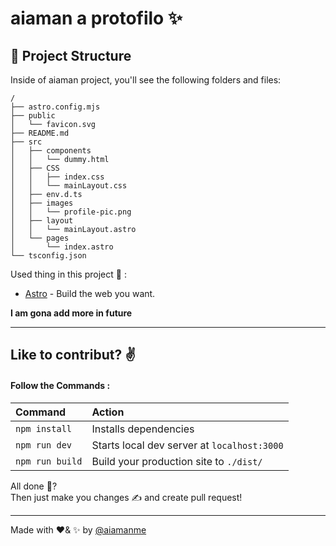 # aiaman a protofilo ✨

## 🚀 Project Structure

Inside of aiaman project, you'll see the following folders and files:

```
/
├── astro.config.mjs
├── public
│   └── favicon.svg
├── README.md
├── src
│   ├── components
│   │   └── dummy.html
│   ├── CSS
│   │   ├── index.css
│   │   └── mainLayout.css
│   ├── env.d.ts
│   ├── images
│   │   └── profile-pic.png
│   ├── layout
│   │   └── mainLayout.astro
│   └── pages
│       └── index.astro
└── tsconfig.json

```

Used thing in this project 📜 :
- [Astro](https://astro.build/) - Build the web you want.

**I am gona add more in future**

---

## Like to contribut? ✌️
#### Follow the Commands :

| Command                   | Action                                           |
| :------------------------ | :----------------------------------------------- |
| `npm install`             | Installs dependencies                            |
| `npm run dev`             | Starts local dev server at `localhost:3000`      |
| `npm run build`           | Build your production site to `./dist/`          |

All done 🤔?  
Then just make you changes ✍️ and create pull request!  

---

Made with ❤️& ✨ by [@aiamanme](https://github.com/aiamanme)

